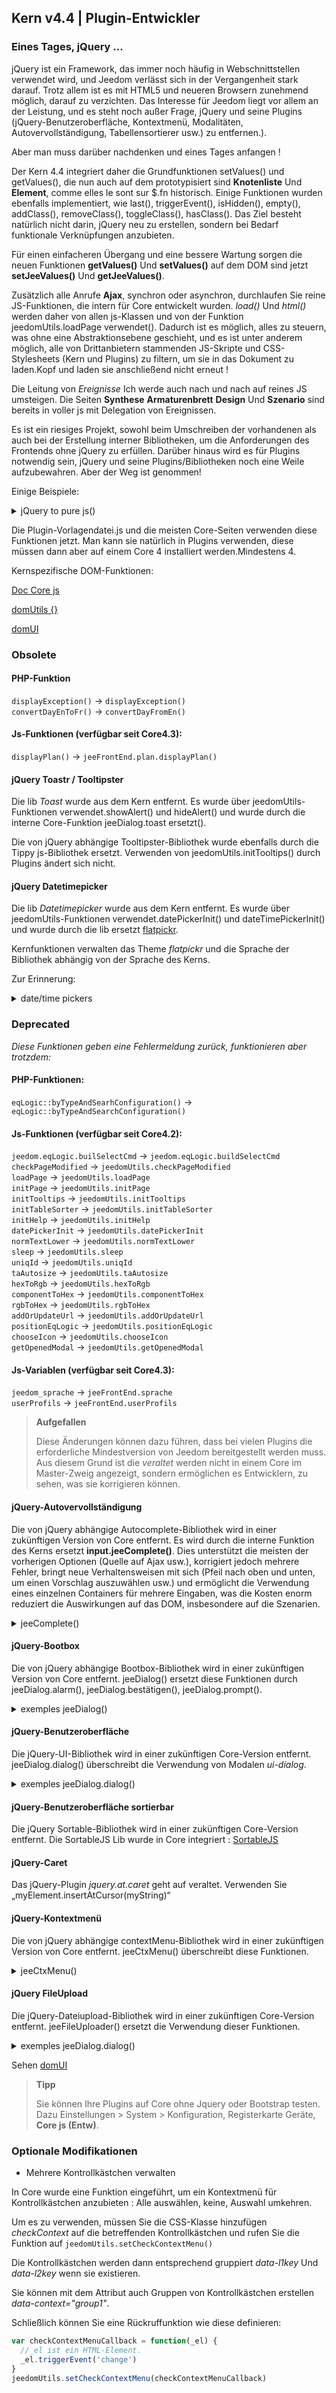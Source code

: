 ## Kern v4.4 | Plugin-Entwickler

### Eines Tages, jQuery ...

jQuery ist ein Framework, das immer noch häufig in Webschnittstellen verwendet wird, und Jeedom verlässt sich in der Vergangenheit stark darauf. Trotz allem ist es mit HTML5 und neueren Browsern zunehmend möglich, darauf zu verzichten. Das Interesse für Jeedom liegt vor allem an der Leistung, und es steht noch außer Frage, jQuery und seine Plugins (jQuery-Benutzeroberfläche, Kontextmenü, Modalitäten, Autovervollständigung, Tabellensortierer usw.) zu entfernen.).

Aber man muss darüber nachdenken und eines Tages anfangen !

Der Kern 4.4 integriert daher die Grundfunktionen setValues() und getValues(), die nun auch auf dem prototypisiert sind **Knotenliste** Und **Element**, comme elles le sont sur $.fn historisch. Einige Funktionen wurden ebenfalls implementiert, wie last(), triggerEvent(), isHidden(), empty(), addClass(), removeClass(), toggleClass(), hasClass(). Das Ziel besteht natürlich nicht darin, jQuery neu zu erstellen, sondern bei Bedarf funktionale Verknüpfungen anzubieten.

Für einen einfacheren Übergang und eine bessere Wartung sorgen die neuen Funktionen **getValues()** Und **setValues()** auf dem DOM sind jetzt **setJeeValues()** Und **getJeeValues()**.

Zusätzlich alle Anrufe **Ajax**, synchron oder asynchron, durchlaufen Sie reine JS-Funktionen, die intern für Core entwickelt wurden. *load()* Und *html()* werden daher von allen js-Klassen und von der Funktion jeedomUtils.loadPage verwendet(). Dadurch ist es möglich, alles zu steuern, was ohne eine Abstraktionsebene geschieht, und es ist unter anderem möglich, alle von Drittanbietern stammenden JS-Skripte und CSS-Stylesheets (Kern und Plugins) zu filtern, um sie in das Dokument zu laden.Kopf und laden sie anschließend nicht erneut !

Die Leitung von *Ereignisse* Ich werde auch nach und nach auf reines JS umsteigen. Die Seiten **Synthese** **Armaturenbrett** **Design** Und **Szenario** sind bereits in voller js mit Delegation von Ereignissen.

Es ist ein riesiges Projekt, sowohl beim Umschreiben der vorhandenen als auch bei der Erstellung interner Bibliotheken, um die Anforderungen des Frontends ohne jQuery zu erfüllen. Darüber hinaus wird es für Plugins notwendig sein, jQuery und seine Plugins/Bibliotheken noch eine Weile aufzubewahren. Aber der Weg ist genommen!

Einige Beispiele:

<details>

  <summary markdown="span">jQuery to pure js()</summary>

  ~~~js
  {% raw %}
  //jQuery:
  $('#table_objectSummary tbody').append(tr)
  $('#table_objectSummary tbody tr').last().setValues(_summary, '.objectSummaryAttr')

  //Reines js:
  document.querySelector('#table_objectSummary tbody').insertAdjacentHTML('beforeend', tr)
  document.querySelectorAll('#table_objectSummary tbody tr').last().setJeeValues(_summary, '.objectSummaryAttr')

  //jQuery:
  var eqId = $('.eqLogicAttr[data-l1key=id]').value()
  var config = $('#config').getValues('.configKey')[0]
  var expression = $(this).closest('.actionOnMessage').getValues('.expressionAttr')

  //Reines js:
  var eqId = document.querySelector('.eqLogicAttr[data-l1key="id"]').jeeValue()
  var config = document.getElementById('config').getJeeValues('.configKey')[0]
  var expression = this.closest('.actionOnMessage').getJeeValues('.expressionAttr')

  //jQuery:
  addMyTr: Funktion(_data) {
    var tr = '>'
    tr += '>'
    tr += '>'
    tr += '>'
    sei newRow = $(tr)
    newRow.setValues(data, '.mytrDataAttr')
    $('#table_stuff tbody').append(newRow)
    //newRow zurückgeben
  }

  //Reines js:
  addMyTr: Funktion(_data) {
    var tr = '>'
    tr += '>'
    tr += '>'
    tr += '>'
    let newRow = document.createElement('tr')
    newRow.innerHTML = tr
    newRow.setJeeValues(_data, '.mytrDataAttr')
    document.getElementById('table_stuff').querySelector('tbody').appendChild(newRow)
    //newRow zurückgeben
  }

  //jQuery:
  $(function(){
    console.log('Dom bereit!')
  })

  //Kern js:
  domUtils(Funktion(){
    console.log('Dom bereit!')
  })

  {% endraw %}
  ~~~

</details>

Die Plugin-Vorlagendatei.js und die meisten Core-Seiten verwenden diese Funktionen jetzt. Man kann sie natürlich in Plugins verwenden, diese müssen dann aber auf einem Core 4 installiert werden.Mindestens 4.

Kernspezifische DOM-Funktionen:

[Doc Core js](/de_DE/dev/corejs/index)

[domUtils {}](https://github.com/jeedom/core/blob/alpha/core/dom/dom.utils.js)

[domUI](https://github.com/jeedom/core/blob/alpha/core/dom/dom.ui.js)



### Obsolete

#### PHP-Funktion

`displayException()` -> `displayException()`  
`convertDayEnToFr()` -> `convertDayFromEn()`

#### Js-Funktionen (verfügbar seit Core4.3):

`displayPlan()` -> `jeeFrontEnd.plan.displayPlan()`

#### jQuery Toastr / Tooltipster

Die lib *Toast* wurde aus dem Kern entfernt. Es wurde über jeedomUtils-Funktionen verwendet.showAlert() und hideAlert() und wurde durch die interne Core-Funktion jeeDialog.toast ersetzt().

Die von jQuery abhängige Tooltipster-Bibliothek wurde ebenfalls durch die Tippy js-Bibliothek ersetzt. Verwenden von jeedomUtils.initTooltips() durch Plugins ändert sich nicht.

#### jQuery Datetimepicker

Die lib *Datetimepicker* wurde aus dem Kern entfernt. Es wurde über jeedomUtils-Funktionen verwendet.datePickerInit() und dateTimePickerInit() und wurde durch die lib ersetzt [flatpickr](https://flatpickr.js.org/).

Kernfunktionen verwalten das Theme *flatpickr* und die Sprache der Bibliothek abhängig von der Sprache des Kerns.

Zur Erinnerung:

<details>

  <summary markdown="span">date/time pickers</summary>

  ~~~ html
  {% raw %}
  <input id="myDate" class="in_datepicker"/>
  <input id="myTime" class="in_timepicker"/>
  <input id="myCustomDatetime"/>
  {% endraw %}
  ~~~

  ~~~js
  {% raw %}
  jeedomUtils.datePickerInit() //Init alles input.in_datepicker
  jeedomUtils.dateTimePickerInit() //Init alles input.in_timepicker

  jeedomUtils.datePickerInit('Ymd H:i:00', '#myCustomDatetime') //Initiiert die myCustomDatetime-Eingabe mit benutzerdefiniertem Format
  {% endraw %}
  ~~~

</details>



### Deprecated

*Diese Funktionen geben eine Fehlermeldung zurück, funktionieren aber trotzdem:*

#### PHP-Funktionen:

`eqLogic::byTypeAndSearhConfiguration()` -> `eqLogic::byTypeAndSearchConfiguration()`  

#### Js-Funktionen (verfügbar seit Core4.2):

`jeedom.eqLogic.builSelectCmd` -> `jeedom.eqLogic.buildSelectCmd`  
`checkPageModified` -> `jeedomUtils.checkPageModified`  
`loadPage` -> `jeedomUtils.loadPage`  
`initPage` -> `jeedomUtils.initPage`  
`initTooltips` -> `jeedomUtils.initTooltips`  
`initTableSorter` -> `jeedomUtils.initTableSorter`  
`initHelp` -> `jeedomUtils.initHelp`  
`datePickerInit` -> `jeedomUtils.datePickerInit`  
`normTextLower` -> `jeedomUtils.normTextLower`  
`sleep` -> `jeedomUtils.sleep`  
`uniqId` -> `jeedomUtils.uniqId`  
`taAutosize` -> `jeedomUtils.taAutosize`  
`hexToRgb` -> `jeedomUtils.hexToRgb`  
`componentToHex` -> `jeedomUtils.componentToHex`  
`rgbToHex` -> `jeedomUtils.rgbToHex`  
`addOrUpdateUrl` -> `jeedomUtils.addOrUpdateUrl`  
`positionEqLogic` -> `jeedomUtils.positionEqLogic`  
`chooseIcon` -> `jeedomUtils.chooseIcon`  
`getOpenedModal` -> `jeedomUtils.getOpenedModal`  

#### Js-Variablen (verfügbar seit Core4.3):

`jeedom_sprache` -> `jeeFrontEnd.sprache`  
`userProfils` -> `jeeFrontEnd.userProfils`

> **Aufgefallen**
>
> Diese Änderungen können dazu führen, dass bei vielen Plugins die erforderliche Mindestversion von Jeedom bereitgestellt werden muss. Aus diesem Grund ist die *veraltet* werden nicht in einem Core im Master-Zweig angezeigt, sondern ermöglichen es Entwicklern, zu sehen, was sie korrigieren können.

#### jQuery-Autovervollständigung

Die von jQuery abhängige Autocomplete-Bibliothek wird in einer zukünftigen Version von Core entfernt. Es wird durch die interne Funktion des Kerns ersetzt **input.jeeComplete()**. Dies unterstützt die meisten der vorherigen Optionen (Quelle auf Ajax usw.), korrigiert jedoch mehrere Fehler, bringt neue Verhaltensweisen mit sich (Pfeil nach oben und unten, um einen Vorschlag auszuwählen usw.) und ermöglicht die Verwendung eines einzelnen Containers für mehrere Eingaben, was die Kosten enorm reduziert die Auswirkungen auf das DOM, insbesondere auf die Szenarien.

<details>

  <summary markdown="span">jeeComplete()</summary>

  ~~~js
  {% raw %}
  //jQuery:
  $('input.auto').autocomplete({
    minLength: 1,
    source: dataArray
  })

  //Kern js:
  document.querySelector('input.auto').jeeComplete({
    minLength: 1,
    source: dataArray
  })
  {% endraw %}
  ~~~

</details>

#### jQuery-Bootbox

Die von jQuery abhängige Bootbox-Bibliothek wird in einer zukünftigen Version von Core entfernt. jeeDialog() ersetzt diese Funktionen durch jeeDialog.alarm(), jeeDialog.bestätigen(), jeeDialog.prompt().

<details>

  <summary markdown="span">exemples jeeDialog()</summary>

  ~~~js
  {% raw %}
  wenn (Bedingung) {
    jeeDialog.alert('Das ist falsch, Alter!')
    return
  }

  jeeDialog.prompt('Geben Sie einen neuen Namen ein:', Funktion(Ergebnis) {
    wenn (Ergebnis !== null) {
      //Sachen machen
    }
  })

  jeeDialog.confirm('Möchten Sie das wirklich löschen??', Funktion(Ergebnis) {
    wenn (Ergebnis) {
      //Sachen machen
    } anders {
      //Mach andere Sachen
    }
  })

  {% endraw %}
  ~~~

</details>

#### jQuery-Benutzeroberfläche

Die jQuery-UI-Bibliothek wird in einer zukünftigen Core-Version entfernt. jeeDialog.dialog() überschreibt die Verwendung von Modalen *ui-dialog*.

<details>

  <summary markdown="span">exemples jeeDialog.dialog()</summary>

  ~~~js
  {% raw %}
  //jQuery-Benutzeroberfläche:
  $('#md_modal').dialog({
    title: "{{Systemadministration}}"
  }).laden('index.php?v=d&modal=system.action').dialog('open')

  //Core jeeDialog:
  jeeDialog.dialog({
    title: '{{Systemadministration}}',
    contentUrl: 'index.php?v=d&modal=system.action'
  })

  {% endraw %}
  ~~~

</details>

#### jQuery-Benutzeroberfläche sortierbar

Die jQuery Sortable-Bibliothek wird in einer zukünftigen Core-Version entfernt.
Die SortableJS Lib wurde in Core integriert : [SortableJS](http://sortablejs.github.io/Sortable/)

#### jQuery-Caret

Das jQuery-Plugin *jquery.at.caret* geht auf veraltet. Verwenden Sie „myElement.insertAtCursor(myString)“

#### jQuery-Kontextmenü

Die von jQuery abhängige contextMenu-Bibliothek wird in einer zukünftigen Version von Core entfernt. jeeCtxMenu() überschreibt diese Funktionen.

<details>

  <summary markdown="span">jeeCtxMenu()</summary>

  ~~~js
  {% raw %}
  var myCtxMenu = neues jeeCtxMenu({
    selector: '.nav.nav-tabs li', //Erforderlich!
    appendTo: 'div#div_pageContainer',
    className: '', //Zum Menücontainer hinzugefügt
    items: {
      uniqueNameID: {
        name: '{{Mein Artikel}}',
        isHtmlName: false,
        icon: 'fas fa-zahnräder',
        className: '', //Zum Artikelcontainer hinzugefügt
        callback: function(key, opt) { //Elementrückruf
        }
      },
      sep1: '-----',
    },
    callback: function(key, opt) { //Standardrückruf, wenn nicht für das Element festgelegt
    }
    //isDisable: false,
    /*
    events: {
      show: Funktion (opt) {
      },
      hide: Funktion (opt) {
      }
    },
    */
    /*
    build: Funktion(Auslöser) {
      var contextmenuitems = {}
      zurückkehren {
        callback: Funktion(Taste, Optionen, Ereignis) {
          //Elemente festlegen...
        }
      },
      items: contextmenuitems
    },
    position: Funktion(opt, x, y) {
    },
    */
  })

  {% endraw %}
  ~~~

</details>

#### jQuery FileUpload

Die jQuery-Dateiupload-Bibliothek wird in einer zukünftigen Core-Version entfernt. jeeFileUploader() ersetzt die Verwendung dieser Funktionen.

<details>

  <summary markdown="span">exemples jeeDialog.dialog()</summary>

  ~~~js
  {% raw %}
  //jQuery-Benutzeroberfläche:
  $('#bt_uploadImage').fileupload({
    url: 'core/ajax/plan.ajax.php?action=uploadImage&id=' + id
    dataType: 'json',
    done: Funktion(Ereignis, Daten) {
      //Sachen machen
    }
  })

  //Core jeeFileUploader:
  neuer jeeFileUploader({
    fileInput: document.getElementById('bt_uploadImg'),
    url: 'core/ajax/plan.ajax.php?action=uploadImage&id=' + id
    /*
    add: Funktion(Ereignis, Daten) {
      let currentPath = document.getElementById('bt_uploadImg').getAttribute('data-path')
      data.url = 'core/ajax/jeedom.ajax.php?action=uploadImageIcon&filepath=' + currentPath
      data.submit()
    },
    */
    done: Funktion(Ereignis, Daten) {
      //Sachen machen
    }
  })

  {% endraw %}
  ~~~

</details>

Sehen [domUI](https://github.com/jeedom/core/blob/alpha/core/dom/dom.ui.js)

> **Tipp**
>
> Sie können Ihre Plugins auf Core ohne Jquery oder Bootstrap testen. Dazu Einstellungen > System > Konfiguration, Registerkarte Geräte, **Core js (Entw)**.

### Optionale Modifikationen

- Mehrere Kontrollkästchen verwalten

In Core wurde eine Funktion eingeführt, um ein Kontextmenü für Kontrollkästchen anzubieten : Alle auswählen, keine, Auswahl umkehren.

Um es zu verwenden, müssen Sie die CSS-Klasse hinzufügen *checkContext* auf die betreffenden Kontrollkästchen und rufen Sie die Funktion auf ``jeedomUtils.setCheckContextMenu()``

Die Kontrollkästchen werden dann entsprechend gruppiert *data-l1key* Und *data-l2key* wenn sie existieren.

Sie können mit dem Attribut auch Gruppen von Kontrollkästchen erstellen *data-context="group1"*.

Schließlich können Sie eine Rückruffunktion wie diese definieren:

````js
var checkContextMenuCallback = function(_el) {
  //_el ist ein HTML-Element.
  _el.triggerEvent('change')
}
jeedomUtils.setCheckContextMenu(checkContextMenuCallback)
````

